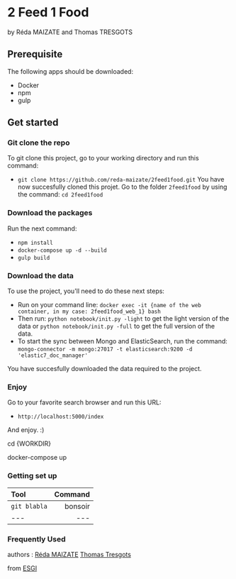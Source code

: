 # 2 Feed 1 Food
by Réda MAIZATE and Thomas TRESGOTS

## Prerequisite
The following apps should be downloaded:
- Docker
- npm
- gulp

## Get started
### Git clone the repo

To git clone this project, go to your working directory and run this command:
- `git clone https://github.com/reda-maizate/2feed1food.git`
You have now succesfully cloned this projet.
Go to the folder `2feed1food` by using the command: `cd 2feed1food`

### Download the packages
Run the next command:
- `npm install`
- `docker-compose up -d --build`
- `gulp build`

### Download the data
To use the project, you'll need to do these next steps:
- Run on your command line: `docker exec -it {name of the web container, in my case: 2feed1food_web_1} bash`
- Then run: `python notebook/init.py -light` to get the light version of the data or `python notebook/init.py -full` to get the full version of the data.
- To start the sync between Mongo and ElasticSearch, run the command: `mongo-connector -m mongo:27017 -t elasticsearch:9200 -d 'elastic7_doc_manager'`

You have succesfully downloaded the data required to the project.

### Enjoy
Go to your favorite search browser and run this URL:
- `http://localhost:5000/index`

And enjoy. :)

cd {WORKDIR}

docker-compose up
### Getting set up

|  Tool  | Command |
|:---  |   ---:   | 
|  `git blabla` | bonsoir |
|   ---  |   ---   |



### Frequently Used


authors :
[Réda MAIZATE](https://github.com/reda-maizate)
[Thomas Tresgots](https://github.com/Taumah)

from [ESGI](https://www.esgi.fr/)
